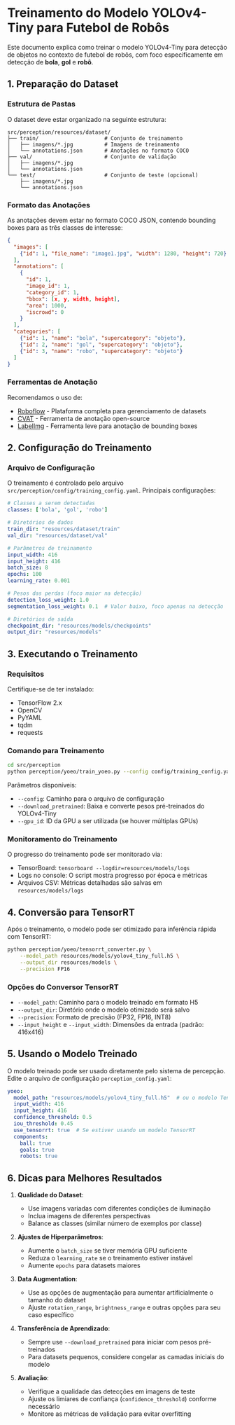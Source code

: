 # Treinamento do Modelo YOLOv4-Tiny para Futebol de Robôs

Este documento explica como treinar o modelo YOLOv4-Tiny para detecção de objetos no contexto de futebol de robôs, com foco especificamente em detecção de **bola**, **gol** e **robô**.

## 1. Preparação do Dataset

### Estrutura de Pastas

O dataset deve estar organizado na seguinte estrutura:

```
src/perception/resources/dataset/
├── train/                     # Conjunto de treinamento
│   ├── imagens/*.jpg          # Imagens de treinamento
│   └── annotations.json       # Anotações no formato COCO
├── val/                       # Conjunto de validação
│   ├── imagens/*.jpg
│   └── annotations.json
└── test/                      # Conjunto de teste (opcional)
    ├── imagens/*.jpg
    └── annotations.json
```

### Formato das Anotações

As anotações devem estar no formato COCO JSON, contendo bounding boxes para as três classes de interesse:

```json
{
  "images": [
    {"id": 1, "file_name": "image1.jpg", "width": 1280, "height": 720}
  ],
  "annotations": [
    {
      "id": 1, 
      "image_id": 1, 
      "category_id": 1, 
      "bbox": [x, y, width, height], 
      "area": 1000, 
      "iscrowd": 0
    }
  ],
  "categories": [
    {"id": 1, "name": "bola", "supercategory": "objeto"},
    {"id": 2, "name": "gol", "supercategory": "objeto"},
    {"id": 3, "name": "robo", "supercategory": "objeto"}
  ]
}
```

### Ferramentas de Anotação

Recomendamos o uso de:
- [Roboflow](https://roboflow.com/) - Plataforma completa para gerenciamento de datasets
- [CVAT](https://github.com/opencv/cvat) - Ferramenta de anotação open-source
- [LabelImg](https://github.com/tzutalin/labelImg) - Ferramenta leve para anotação de bounding boxes

## 2. Configuração do Treinamento

### Arquivo de Configuração

O treinamento é controlado pelo arquivo `src/perception/config/training_config.yaml`. Principais configurações:

```yaml
# Classes a serem detectadas
classes: ['bola', 'gol', 'robo']

# Diretórios de dados
train_dir: "resources/dataset/train"
val_dir: "resources/dataset/val"

# Parâmetros de treinamento
input_width: 416
input_height: 416
batch_size: 8
epochs: 100
learning_rate: 0.001

# Pesos das perdas (foco maior na detecção)
detection_loss_weight: 1.0
segmentation_loss_weight: 0.1  # Valor baixo, foco apenas na detecção

# Diretórios de saída
checkpoint_dir: "resources/models/checkpoints"
output_dir: "resources/models"
```

## 3. Executando o Treinamento

### Requisitos

Certifique-se de ter instalado:
- TensorFlow 2.x
- OpenCV
- PyYAML
- tqdm
- requests

### Comando para Treinamento

```bash
cd src/perception
python perception/yoeo/train_yoeo.py --config config/training_config.yaml --download_pretrained
```

Parâmetros disponíveis:
- `--config`: Caminho para o arquivo de configuração
- `--download_pretrained`: Baixa e converte pesos pré-treinados do YOLOv4-Tiny
- `--gpu_id`: ID da GPU a ser utilizada (se houver múltiplas GPUs)

### Monitoramento do Treinamento

O progresso do treinamento pode ser monitorado via:
- TensorBoard: `tensorboard --logdir=resources/models/logs`
- Logs no console: O script mostra progresso por época e métricas
- Arquivos CSV: Métricas detalhadas são salvas em `resources/models/logs`

## 4. Conversão para TensorRT

Após o treinamento, o modelo pode ser otimizado para inferência rápida com TensorRT:

```bash
python perception/yoeo/tensorrt_converter.py \
    --model_path resources/models/yolov4_tiny_full.h5 \
    --output_dir resources/models \
    --precision FP16
```

### Opções do Conversor TensorRT

- `--model_path`: Caminho para o modelo treinado em formato H5
- `--output_dir`: Diretório onde o modelo otimizado será salvo
- `--precision`: Formato de precisão (FP32, FP16, INT8)
- `--input_height` e `--input_width`: Dimensões da entrada (padrão: 416x416)

## 5. Usando o Modelo Treinado

O modelo treinado pode ser usado diretamente pelo sistema de percepção. Edite o arquivo de configuração `perception_config.yaml`:

```yaml
yoeo:
  model_path: "resources/models/yolov4_tiny_full.h5"  # ou o modelo TensorRT
  input_width: 416
  input_height: 416
  confidence_threshold: 0.5
  iou_threshold: 0.45
  use_tensorrt: true  # Se estiver usando um modelo TensorRT
  components:
    ball: true
    goals: true
    robots: true
```

## 6. Dicas para Melhores Resultados

1. **Qualidade do Dataset**:
   - Use imagens variadas com diferentes condições de iluminação
   - Inclua imagens de diferentes perspectivas
   - Balance as classes (similar número de exemplos por classe)

2. **Ajustes de Hiperparâmetros**:
   - Aumente o `batch_size` se tiver memória GPU suficiente
   - Reduza o `learning_rate` se o treinamento estiver instável
   - Aumente `epochs` para datasets maiores

3. **Data Augmentation**:
   - Use as opções de augmentação para aumentar artificialmente o tamanho do dataset
   - Ajuste `rotation_range`, `brightness_range` e outras opções para seu caso específico

4. **Transferência de Aprendizado**:
   - Sempre use `--download_pretrained` para iniciar com pesos pré-treinados
   - Para datasets pequenos, considere congelar as camadas iniciais do modelo

5. **Avaliação**:
   - Verifique a qualidade das detecções em imagens de teste
   - Ajuste os limiares de confiança (`confidence_threshold`) conforme necessário
   - Monitore as métricas de validação para evitar overfitting 